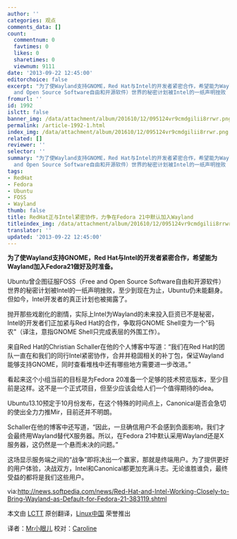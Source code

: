 ```yaml
---
author: ''
categories: 观点
comments_data: []
count:
  commentnum: 0
  favtimes: 0
  likes: 0
  sharetimes: 0
  viewnum: 9111
date: '2013-09-22 12:45:00'
editorchoice: false
excerpt: "为了使Wayland支持GNOME，Red Hat与Intel的开发者紧密合作，希望能为Wayland加入Fedora21做好及时准备。\r\nUbuntu曾企图征服FOSS（Free
  and Open Source Software自由和开源软件）世界的秘密计划被Intel的一纸声明挫败 ..."
fromurl: ''
id: 1992
islctt: false
banner_img: /data/attachment/album/201610/12/095124vr9cmdgilii8rrwr.png
permalink: /article-1992-1.html
index_img: /data/attachment/album/201610/12/095124vr9cmdgilii8rrwr.png
related: []
reviewer: ''
selector: ''
summary: "为了使Wayland支持GNOME，Red Hat与Intel的开发者紧密合作，希望能为Wayland加入Fedora21做好及时准备。\r\nUbuntu曾企图征服FOSS（Free
  and Open Source Software自由和开源软件）世界的秘密计划被Intel的一纸声明挫败 ..."
tags:
- RedHat
- Fedora
- Ubuntu
- FOSS
- Wayland
thumb: false
title: RedHat正与Intel紧密协作，力争在Fedora 21中默认加入Wayland
titleindex_img: /data/attachment/album/201610/12/095124vr9cmdgilii8rrwr.png
translator: ''
updated: '2013-09-22 12:45:00'
---
```


**为了使Wayland支持GNOME，Red Hat与Intel的开发者紧密合作，希望能为Wayland加入Fedora21做好及时准备。**


Ubuntu曾企图征服FOSS（Free and Open Source Software自由和开源软件）世界的秘密计划被Intel的一纸声明挫败，至少到现在为止，Ubuntu仍未能翻身。但如今，Intel开发者的真正计划也被揭露了。


抛开那些戏剧化的剧情，实际上Intel为Wayland的未来投入巨资已不是秘密，Intel的开发者们正加紧与Red Hat的合作，争取将GNOME Shell变为一个"码农"（译注，意指GNOME Shell只完成表层的外围工作）。


来自Red Hat的Christian Schaller在他的个人博客中写道：“我们在Red Hat的团队一直在和我们的同行Intel紧密协作，合并并稳固相关的补丁包，保证Wayland能够支持GNOME，同时查看堆栈中还有哪些地方需要进一步改进。”


看起来这个小组当前的目标是为Fedora 20准备一个足够的技术预览版本，至少目前是这样。这不是一个正式项目，但至少应该会给人们一个值得期待的idea。


Ubuntu13.10预定于10月份发布，在这个特殊的时间点上，Canonical是否会急切的使出全力力推Mir，目前还并不明朗。


Schaller在他的博客中还写道，“因此，一旦确信用户不会感到负面影响，我们才会最终用Wayland替代X服务器。所以，在Fedora 21中默认采用Wayland还是X服务器，这仍然是一个悬而未决的问题。”


这场显示服务端之间的“战争”即将决出一个赢家，那就是终端用户。为了提供更好的用户体验，决战双方，Intel和Canonical都更加充满斗志。无论谁胜谁负，最终受益的都将是我们这些用户。


 


via:<http://news.softpedia.com/news/Red-Hat-and-Intel-Working-Closely-to-Bring-Wayland-as-Default-for-Fedora-21-383119.shtml>


本文由 [LCTT](https://github.com/LCTT/TranslateProject) 原创翻译，[Linux中国](http://linux.cn/portal.php) 荣誉推出


译者：[Mr小眼儿](http://linux.cn/space/14801) 校对：[Caroline](http://linux.cn/space/14763)
